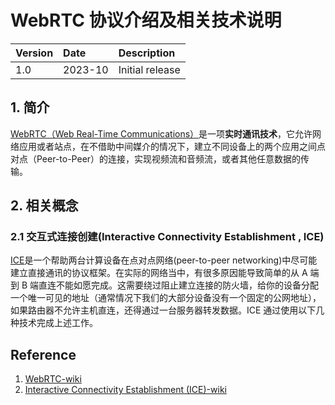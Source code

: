 # WebRTC 协议介绍及相关技术说明

| Version | Date    | Description     |
| :------ | :------ | :-------------- |
| 1.0     | 2023-10 | Initial release |

## 1. 简介

[WebRTC（Web Real-Time Communications）](https://en.wikipedia.org/wiki/WebRTC)是一项**实时通讯技术**，它允许网络应用或者站点，在不借助中间媒介的情况下，建立不同设备上的两个应用之间点对点（Peer-to-Peer）的连接，实现视频流和音频流，或者其他任意数据的传输。

## 2. 相关概念

### 2.1 交互式连接创建(Interactive Connectivity Establishment , ICE)

[ICE](https://en.wikipedia.org/wiki/Interactive_Connectivity_Establishment)是一个帮助两台计算设备在点对点网络(peer-to-peer networking)中尽可能建立直接通讯的协议框架。在实际的网络当中，有很多原因能导致简单的从 A 端到 B 端直连不能如愿完成。这需要绕过阻止建立连接的防火墙，给你的设备分配一个唯一可见的地址（通常情况下我们的大部分设备没有一个固定的公网地址），如果路由器不允许主机直连，还得通过一台服务器转发数据。ICE 通过使用以下几种技术完成上述工作。

## Reference

1. [WebRTC-wiki](https://en.wikipedia.org/wiki/WebRTC)
2. [Interactive Connectivity Establishment (ICE)-wiki](https://en.wikipedia.org/wiki/Interactive_Connectivity_Establishment)
